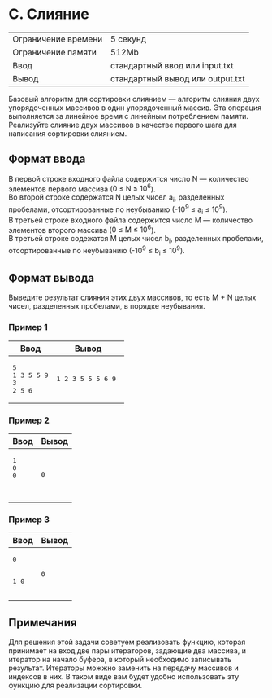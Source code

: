    <div class="header">
      <h1 class="title">C. Слияние</h1>
      <table>
         <tbody><tr class="time-limit">
            <td class="property-title">Ограничение времени</td>
            <td>5&nbsp;секунд</td>
         </tr>
         <tr class="memory-limit">
            <td class="property-title">Ограничение памяти</td>
            <td>512Mb</td>
         </tr>
         <tr class="input-file">
            <td class="property-title">Ввод</td>
            <td colspan="1">стандартный ввод или input.txt</td>
         </tr>
         <tr class="output-file">
            <td class="property-title">Вывод</td>
            <td colspan="1">стандартный вывод или output.txt</td>
         </tr>
      </tbody></table>
   </div>   
   <div class="legend"><span style="">
         <p>Базовый алгоритм для сортировки слиянием&nbsp;— алгоритм слияния двух упорядоченных массивов в один упорядоченный массив. Эта операция выполняется за линейное время с линейным
            потреблением памяти. Реализуйте слияние двух массивов в качестве первого шага для написания сортировки слиянием. 
         </p></span></div>
   <h2>Формат ввода</h2>
   <div class="input-specification"><span style="">
         <p>В первой строке входного файла содержится число <span class="tex-math-text">N</span> — количество элементов первого массива (<span class="tex-math-text">0 ≤ N ≤ 10<sup>6</sup></span>).<br> Во второй строке содержатся <span class="tex-math-text">N</span> целых чисел <span class="tex-math-text">a<sub>i</sub></span>, разделенных пробелами, отсортированные по неубыванию (<span class="tex-math-text">-10<sup>9</sup> ≤ a<sub>i</sub> ≤ 10<sup>9</sup></span>).<br> В третьей строке входного файла содержится число <span class="tex-math-text">M</span> — количество элементов второго массива (<span class="tex-math-text">0 ≤ M ≤ 10<sup>6</sup></span>).<br> В третьей строке содежатся <span class="tex-math-text">M</span> целых чисел <span class="tex-math-text">b<sub>i</sub></span>, разделенных пробелами, отсортированные по неубыванию (<span class="tex-math-text">-10<sup>9</sup> ≤ b<sub>i</sub> ≤ 10<sup>9</sup></span>). 
         </p></span></div>
   <h2>Формат вывода</h2>
   <div class="output-specification"><span style="">
         <p>Выведите результат слияния этих двух массивов, то есть <span class="tex-math-text">M + N</span> целых чисел, разделенных пробелами, в порядке неубывания. 
         </p></span></div>
   <h3>Пример 1</h3>
   <table class="sample-tests">
      <thead>
         <tr>
            <th>Ввод</th>
            <th>Вывод</th>
         </tr>
      </thead>
      <tbody>
         <tr>
            <td><pre>5
1 3 5 5 9
3
2 5 6
</pre></td>
            <td><pre>1 2 3 5 5 5 6 9 
</pre></td>
         </tr>
      </tbody>
   </table>
   <h3>Пример 2</h3>
   <table class="sample-tests">
      <thead>
         <tr>
            <th>Ввод</th>
            <th>Вывод</th>
         </tr>
      </thead>
      <tbody>
         <tr>
            <td><pre>1
0
0

</pre></td>
            <td><pre>0 
</pre></td>
         </tr>
      </tbody>
   </table>
   <h3>Пример 3</h3>
   <table class="sample-tests">
      <thead>
         <tr>
            <th>Ввод</th>
            <th>Вывод</th>
         </tr>
      </thead>
      <tbody>
         <tr>
            <td><pre>0

1
0
</pre></td>
            <td><pre>0 
</pre></td>
         </tr>
      </tbody>
   </table>
   <h2>Примечания</h2>
   <div class="notes"><span style="">
         <p>Для решения этой задачи советуем реализовать функцию, которая принимает на вход две пары итераторов, задающие два массива,
            и итератор на начало буфера, в который необходимо записывать результат. Итераторы можжно заменить на передачу массивов и индексов
            в них. В таком виде вам будет удобно использовать эту функцию для реализации сортировки. 
         </p></span></div>